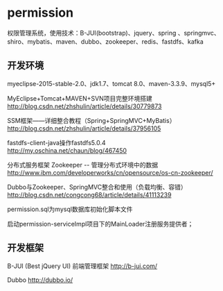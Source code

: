 ﻿# permission
权限管理系统，使用技术：B-JUI(bootstrap)、jquery、spring 、springmvc、shiro、mybatis、maven、dubbo、zookeeper、redis、fastdfs、kafka

## 开发环境
myeclipse-2015-stable-2.0、jdk1.7、tomcat 8.0、maven-3.3.9、mysql5+

MyEclipse+Tomcat+MAVEN+SVN项目完整环境搭建
http://blog.csdn.net/zhshulin/article/details/30779873

SSM框架——详细整合教程（Spring+SpringMVC+MyBatis）
http://blog.csdn.net/zhshulin/article/details/37956105

fastdfs-client-java操作fastdfs5.0.4
http://my.oschina.net/chaun/blog/467450 

分布式服务框架 Zookeeper -- 管理分布式环境中的数据
http://www.ibm.com/developerworks/cn/opensource/os-cn-zookeeper/

Dubbo与Zookeeper、SpringMVC整合和使用（负载均衡、容错）
http://blog.csdn.net/congcong68/article/details/41113239

permission.sql为mysql数据库初始化脚本文件

启动permission-serviceImpl项目下的MainLoader注册服务提供者；

## 开发框架
B-JUI (Best jQuery UI) 前端管理框架
http://b-jui.com/

Dubbo
http://dubbo.io/
